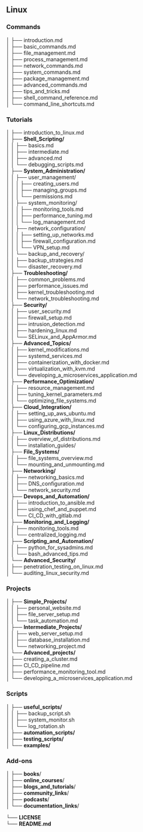 ﻿## **Linux**

### Commands

│   ├── introduction.md<br>
│   ├── basic_commands.md<br>
│   ├── file_management.md<br>
│   ├── process_management.md<br>
│   ├── network_commands.md<br>
│   ├── system_commands.md<br>
│   ├── package_management.md<br>
│   ├── advanced_commands.md<br>
│   ├── tips_and_tricks.md<br>
│   ├── shell_command_reference.md<br>
│   └── command_line_shortcuts.md<br>


### Tutorials

│   ├── introduction_to_linux.md<br>
│   ├── **Shell_Scripting/**<br>
│   │   ├── basics.md<br>
│   │   ├── intermediate.md<br>
│   │   ├── advanced.md<br>
│   │   └── debugging_scripts.md<br>
│   ├── **System_Administration/**<br>
│   │   ├── user_management/<br>
│   │   │   ├── creating_users.md<br>
│   │   │   ├── managing_groups.md<br>
│   │   │   └── permissions.md<br>
│   │   ├── system_monitoring/<br>
│   │   │   ├── monitoring_tools.md<br>
│   │   │   ├── performance_tuning.md<br>
│   │   │   └── log_management.md<br>
│   │   ├── network_configuration/<br>
│   │   │   ├── setting_up_networks.md<br>
│   │   │   ├── firewall_configuration.md<br>
│   │   │   └── VPN_setup.md<br>
│   │   └── backup_and_recovery/<br>
│   │       ├── backup_strategies.md<br>
│   │       └── disaster_recovery.md<br>
│   ├── **Troubleshooting/**<br>
│   │   ├── common_problems.md<br>
│   │   ├── performance_issues.md<br>
│   │   ├── kernel_troubleshooting.md<br>
│   │   └── network_troubleshooting.md<br>
│   ├── **Security/**<br>
│   │   ├── user_security.md<br>
│   │   ├── firewall_setup.md<br>
│   │   ├── intrusion_detection.md<br>
│   │   ├── hardening_linux.md<br>
│   │   └── SELinux_and_AppArmor.md<br>
│   ├── **Advanced_Topics/**<br>
│   │   ├── kernel_modifications.md<br>
│   │   ├── systemd_services.md<br>
│   │   ├── containerization_with_docker.md<br>
│   │   ├── virtualization_with_kvm.md<br>
│   │   └── developing_a_microservices_application.md<br>
│   ├── **Performance_Optimization/**<br>
│   │   ├── resource_management.md<br>
│   │   ├── tuning_kernel_parameters.md<br>
│   │   └── optimizing_file_systems.md<br>
│   ├── **Cloud_Integration/**<br>
│   │   ├── setting_up_aws_ubuntu.md<br>
│   │   ├── using_azure_with_linux.md<br>
│   │   └── configuring_gcp_instances.md<br>
│   ├── **Linux_Distributions/**<br>
│   │   ├── overview_of_distributions.md<br>
│   │   └── installation_guides/<br>
│   ├── **File_Systems/**<br>
│   │   ├── file_systems_overview.md<br>
│   │   └── mounting_and_unmounting.md<br>
│   ├── **Networking/**<br>
│   │   ├── networking_basics.md<br>
│   │   ├── DNS_configuration.md<br>
│   │   └── network_security.md<br>
│   ├── **Devops_and_Automation/**<br>
│   │   ├── introduction_to_ansible.md<br>
│   │   ├── using_chef_and_puppet.md<br>
│   │   └── CI_CD_with_gitlab.md<br>
│   ├── **Monitoring_and_Logging/**<br>
│   │   ├── monitoring_tools.md<br>
│   │   └── centralized_logging.md<br>
│   ├── **Scripting_and_Automation/**<br>
│   │   ├── python_for_sysadmins.md<br>
│   │   └── bash_advanced_tips.md<br>
│   └── **Advanced_Security/**<br>
│       ├── penetration_testing_on_linux.md<br>
│       └── auditing_linux_security.md<br>

### Projects

│   ├── **Simple_Projects/**<br>
│   │   ├── personal_website.md<br>
│   │   ├── file_server_setup.md<br>
│   │   └── task_automation.md<br>
│   ├── **Intermediate_Projects/**<br>
│   │   ├── web_server_setup.md<br>
│   │   ├── database_installation.md<br>
│   │   └── networking_project.md<br>
│   └── **Advanced_projects/**<br>
│       ├── creating_a_cluster.md<br>
│       ├── CI_CD_pipeline.md<br>
│       ├── performance_monitoring_tool.md<br>
│       └── developing_a_microservices_application.md<br>

### Scripts

│   ├── **useful_scripts/**<br>
│   │   ├── backup_script.sh<br>
│   │   ├── system_monitor.sh<br>
│   │   └── log_rotation.sh<br>
│   ├── **automation_scripts/**<br>
│   ├── **testing_scripts/**<br>
│   └── **examples/**<br>

### Add-ons

│   ├── **books**/<br>
│   ├── **online_courses**/<br>
│   ├── **blogs_and_tutorials**/<br>
│   ├── **community_links**/<br>
│   ├── **podcasts**/<br>
│   └── **documentation_links**/<br>

└── **LICENSE**<br>
└── **README.md**
